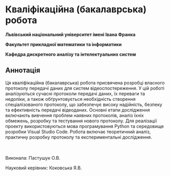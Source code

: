 # Кваліфікаційна (бакалаврська) робота

**Львівський національний університет імені Івана Франка**

**Факультет прикладної математики та інформатики**

**Кафедра дискретного аналізу та інтелектуальних систем**


## Аннотація

Ця кваліфікаційна (бакалаврська) робота присвячена розробці власного протоколу передачі даних для систем відеоспостереження. У цій роботі аналізуються сучасні протоколи передачі даних, їх переваги та недоліки, а також обґрунтовується необхідність створення спеціалізованого протоколу, що забезпечує високу надійність, безпеку та ефективність передачі відеоданих. Основні етапи дослідження включають вивчення проблем наявних протоколів, аналіз їхніх обмежень, розробку та тестування нового протоколу. Для реалізації проекту використовуються мова програмування Python та середовище розробки Visual Studio Code. Робота включає теоретичний аналіз, практичну розробку протоколу та експериментальні дослідження.

ㅤㅤㅤㅤㅤㅤㅤ

Виконала: Пастушук О.В.

Науковий керівник: Коковська Я.В.

